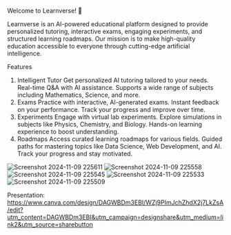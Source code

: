 Welcome to Learnverse! 🚀

Learnverse is an AI-powered educational platform designed to provide personalized tutoring, interactive exams, engaging experiments, and structured learning roadmaps. Our mission is to make high-quality education
accessible to everyone through cutting-edge artificial intelligence.

 Features
1. Intelligent Tutor
Get personalized AI tutoring tailored to your needs.
Real-time Q&A with AI assistance.
Supports a wide range of subjects including Mathematics, Science, and more.
2. Exams
Practice with interactive, AI-generated exams.
Instant feedback on your performance.
Track your progress and improve over time.
3. Experiments
Engage with virtual lab experiments.
Explore simulations in subjects like Physics, Chemistry, and Biology.
Hands-on learning experience to boost understanding.
4. Roadmaps
Access curated learning roadmaps for various fields.
Guided paths for mastering topics like Data Science, Web Development, and AI.
Track your progress and stay motivated.

![Screenshot 2024-11-09 225611](https://github.com/user-attachments/assets/c7c2d0aa-8d18-45db-bb84-2223219da1bb)
![Screenshot 2024-11-09 225558](https://github.com/user-attachments/assets/dfa0ec29-9a25-43ba-8e1e-5018c5707bae)
![Screenshot 2024-11-09 225545](https://github.com/user-attachments/assets/a1c3bee4-b1fb-4de3-811f-6ac2d5b70c3c)
![Screenshot 2024-11-09 225533](https://github.com/user-attachments/assets/519af7e5-9db4-4ad3-9449-d3595f6b2e11)
![Screenshot 2024-11-09 225509](https://github.com/user-attachments/assets/c75cf47b-e832-48c2-85a8-76196e7729e7)

Presentation: 
https://www.canva.com/design/DAGWBDm3EBI/WZj9PImJchZhdX2j7LkZsA/edit?utm_content=DAGWBDm3EBI&utm_campaign=designshare&utm_medium=link2&utm_source=sharebutton


